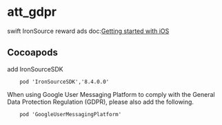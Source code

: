 # att_gdpr
swift IronSource reward ads
doc:[Getting started with iOS](https://developers.is.com/ironsource-mobile/ios/getting-started-ios/)

## Cocoapods
add IronSourceSDK
```ruby:Podfile
    pod 'IronSourceSDK','8.4.0.0'
```

When using Google User Messaging Platform to comply with the General Data Protection Regulation (GDPR), please also add the following.
```ruby:Podfile
    pod 'GoogleUserMessagingPlatform'
```
